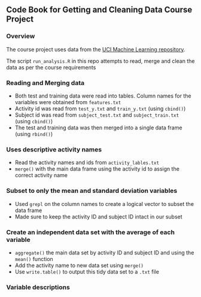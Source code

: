 ## Code Book for Getting and Cleaning Data Course Project

### Overview

The course project uses data from the [UCI Machine Learning repository](http://archive.ics.uci.edu/ml/datasets/Human+Activity+Recognition+Using+Smartphones).

The script `run_analysis.R` in this repo attempts to read, merge and clean the data as per the course requirements

### Reading and Merging data

* Both test and training data were read into tables. Column names for the variables were obtained from `features.txt`
* Activity id was read from `test_y.txt` and `train_y.txt` (using `cbind()`)
* Subject id was read from `subject_test.txt` and `subject_train.txt` (using `cbind()`)
* The test and training data was then merged into a single data frame (using `rbind()`)

### Uses descriptive activity names

* Read the activity names and ids from `activity_lables.txt`
* `merge()` with the main data frame using the activity id to assign the correct activity name

### Subset to only the mean and standard deviation variables

* Used `grepl` on the column names to create a logical vector to subset the data frame
* Made sure to keep the activity ID and subject ID intact in our subset

### Create an independent data set with the average of each variable

* `aggregate()` the main data set by activity ID and subject ID and using the `mean()` function
* Add the activity name to new data set using `merge()`
* Use `write.table()` to output this tidy data set to a `.txt` file

### Variable descriptions
